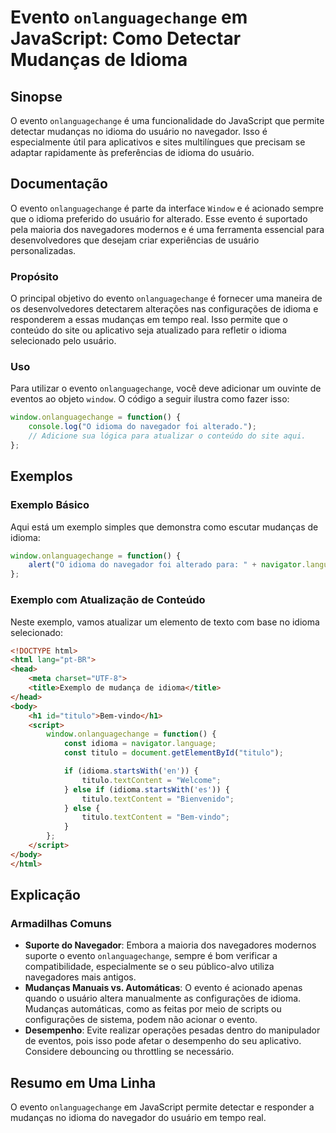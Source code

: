<!--
Meta Description: # Evento `onlanguagechange` em JavaScript: Como Detectar Mudanças de Idioma ## Sinopse O evento `onlanguagechange` é uma funcionalidade do JavaScript ...
Meta Keywords: idioma, evento, onlanguagechange, mudanças, usuário
-->

# Evento `onlanguagechange` em JavaScript: Como Detectar Mudanças de Idioma

## Sinopse
O evento `onlanguagechange` é uma funcionalidade do JavaScript que permite detectar mudanças no idioma do usuário no navegador. Isso é especialmente útil para aplicativos e sites multilíngues que precisam se adaptar rapidamente às preferências de idioma do usuário.

## Documentação
O evento `onlanguagechange` é parte da interface `Window` e é acionado sempre que o idioma preferido do usuário for alterado. Esse evento é suportado pela maioria dos navegadores modernos e é uma ferramenta essencial para desenvolvedores que desejam criar experiências de usuário personalizadas.

### Propósito
O principal objetivo do evento `onlanguagechange` é fornecer uma maneira de os desenvolvedores detectarem alterações nas configurações de idioma e responderem a essas mudanças em tempo real. Isso permite que o conteúdo do site ou aplicativo seja atualizado para refletir o idioma selecionado pelo usuário.

### Uso
Para utilizar o evento `onlanguagechange`, você deve adicionar um ouvinte de eventos ao objeto `window`. O código a seguir ilustra como fazer isso:

```javascript
window.onlanguagechange = function() {
    console.log("O idioma do navegador foi alterado.");
    // Adicione sua lógica para atualizar o conteúdo do site aqui.
};
```

## Exemplos
### Exemplo Básico
Aqui está um exemplo simples que demonstra como escutar mudanças de idioma:

```javascript
window.onlanguagechange = function() {
    alert("O idioma do navegador foi alterado para: " + navigator.language);
};
```

### Exemplo com Atualização de Conteúdo
Neste exemplo, vamos atualizar um elemento de texto com base no idioma selecionado:

```html
<!DOCTYPE html>
<html lang="pt-BR">
<head>
    <meta charset="UTF-8">
    <title>Exemplo de mudança de idioma</title>
</head>
<body>
    <h1 id="titulo">Bem-vindo</h1>
    <script>
        window.onlanguagechange = function() {
            const idioma = navigator.language;
            const titulo = document.getElementById("titulo");

            if (idioma.startsWith('en')) {
                titulo.textContent = "Welcome";
            } else if (idioma.startsWith('es')) {
                titulo.textContent = "Bienvenido";
            } else {
                titulo.textContent = "Bem-vindo";
            }
        };
    </script>
</body>
</html>
```

## Explicação
### Armadilhas Comuns
- **Suporte do Navegador**: Embora a maioria dos navegadores modernos suporte o evento `onlanguagechange`, sempre é bom verificar a compatibilidade, especialmente se o seu público-alvo utiliza navegadores mais antigos.
- **Mudanças Manuais vs. Automáticas**: O evento é acionado apenas quando o usuário altera manualmente as configurações de idioma. Mudanças automáticas, como as feitas por meio de scripts ou configurações de sistema, podem não acionar o evento.
- **Desempenho**: Evite realizar operações pesadas dentro do manipulador de eventos, pois isso pode afetar o desempenho do seu aplicativo. Considere debouncing ou throttling se necessário.

## Resumo em Uma Linha
O evento `onlanguagechange` em JavaScript permite detectar e responder a mudanças no idioma do navegador do usuário em tempo real.